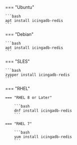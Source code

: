 === "Ubuntu"

    ```bash
    apt install icingadb-redis
    ```

=== "Debian"

    ```bash
    apt install icingadb-redis
    ```

=== "SLES"

    ```bash
    zypper install icingadb-redis
    ```

=== "RHEL"

    === "RHEL 8 or Later"

        ```bash
        dnf install icingadb-redis
        ```

    === "RHEL 7"

        ```bash
        yum install icingadb-redis
        ```
        